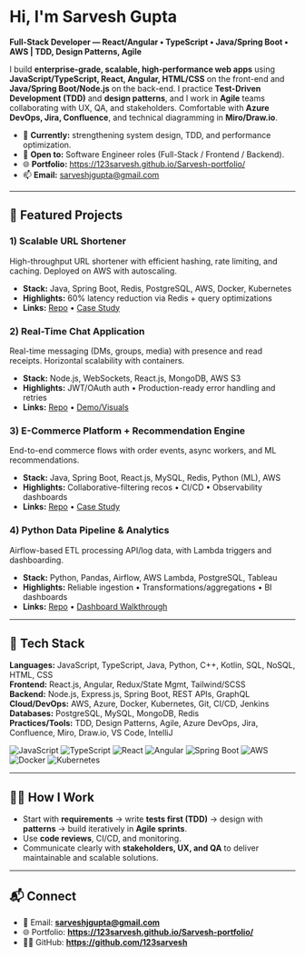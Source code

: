 # Hi, I'm Sarvesh Gupta

**Full-Stack Developer — React/Angular • TypeScript • Java/Spring Boot • AWS | TDD, Design Patterns, Agile**

I build **enterprise-grade, scalable, high-performance web apps** using **JavaScript/TypeScript, React, Angular, HTML/CSS** on the front-end and **Java/Spring Boot/Node.js** on the back-end. I practice **Test-Driven Development (TDD)** and **design patterns**, and I work in **Agile** teams collaborating with UX, QA, and stakeholders. Comfortable with **Azure DevOps, Jira, Confluence**, and technical diagramming in **Miro/Draw.io**.

- 🔭 **Currently:** strengthening system design, TDD, and performance optimization.
- 💼 **Open to:** Software Engineer roles (Full-Stack / Frontend / Backend).
- 🌐 **Portfolio:** https://123sarvesh.github.io/Sarvesh-portfolio/
- 📫 **Email:** sarveshjgupta@gmail.com

---

## 🔹 Featured Projects

### 1) Scalable URL Shortener
High-throughput URL shortener with efficient hashing, rate limiting, and caching. Deployed on AWS with autoscaling.
- **Stack:** Java, Spring Boot, Redis, PostgreSQL, AWS, Docker, Kubernetes
- **Highlights:** 60% latency reduction via Redis + query optimizations
- **Links:** [Repo](https://github.com/123sarvesh/url-shortener) • [Case Study](https://123sarvesh.github.io/Sarvesh-portfolio/)

### 2) Real-Time Chat Application
Real-time messaging (DMs, groups, media) with presence and read receipts. Horizontal scalability with containers.
- **Stack:** Node.js, WebSockets, React.js, MongoDB, AWS S3
- **Highlights:** JWT/OAuth auth • Production-ready error handling and retries
- **Links:** [Repo](https://github.com/123sarvesh/realtime-chat-app) • [Demo/Visuals](https://123sarvesh.github.io/Sarvesh-portfolio/)

### 3) E-Commerce Platform + Recommendation Engine
End-to-end commerce flows with order events, async workers, and ML recommendations.
- **Stack:** Java, Spring Boot, React.js, MySQL, Redis, Python (ML), AWS
- **Highlights:** Collaborative-filtering recos • CI/CD • Observability dashboards
- **Links:** [Repo](https://github.com/123sarvesh/ecommerce-reco-engine) • [Case Study](https://123sarvesh.github.io/Sarvesh-portfolio/)

### 4) Python Data Pipeline & Analytics
Airflow-based ETL processing API/log data, with Lambda triggers and dashboarding.
- **Stack:** Python, Pandas, Airflow, AWS Lambda, PostgreSQL, Tableau
- **Highlights:** Reliable ingestion • Transformations/aggregations • BI dashboards
- **Links:** [Repo](https://github.com/123sarvesh/python-data-pipeline) • [Dashboard Walkthrough](https://123sarvesh.github.io/Sarvesh-portfolio/)

---

## 🧰 Tech Stack

**Languages:** JavaScript, TypeScript, Java, Python, C++, Kotlin, SQL, NoSQL, HTML, CSS  
**Frontend:** React.js, Angular, Redux/State Mgmt, Tailwind/SCSS  
**Backend:** Node.js, Express.js, Spring Boot, REST APIs, GraphQL  
**Cloud/DevOps:** AWS, Azure, Docker, Kubernetes, Git, CI/CD, Jenkins  
**Databases:** PostgreSQL, MySQL, MongoDB, Redis  
**Practices/Tools:** TDD, Design Patterns, Agile, Azure DevOps, Jira, Confluence, Miro, Draw.io, VS Code, IntelliJ

<p>
  <img alt="JavaScript" src="https://img.shields.io/badge/JavaScript-ES6+-informational">
  <img alt="TypeScript" src="https://img.shields.io/badge/TypeScript-Types-informational">
  <img alt="React" src="https://img.shields.io/badge/React-18-informational">
  <img alt="Angular" src="https://img.shields.io/badge/Angular-Framework-informational">
  <img alt="Spring Boot" src="https://img.shields.io/badge/Spring%20Boot-Backend-informational">
  <img alt="AWS" src="https://img.shields.io/badge/AWS-Cloud-informational">
  <img alt="Docker" src="https://img.shields.io/badge/Docker-Containers-informational">
  <img alt="Kubernetes" src="https://img.shields.io/badge/Kubernetes-Orchestration-informational">
</p>

---

## 🧑‍💻 How I Work

- Start with **requirements** → write **tests first (TDD)** → design with **patterns** → build iteratively in **Agile sprints**.  
- Use **code reviews**, CI/CD, and monitoring.  
- Communicate clearly with **stakeholders, UX, and QA** to deliver maintainable and scalable solutions.

---

## 📬 Connect

- 📧 Email: **sarveshjgupta@gmail.com**  
- 🌐 Portfolio: **https://123sarvesh.github.io/Sarvesh-portfolio/**  
- 🧑‍💻 GitHub: **https://github.com/123sarvesh**
